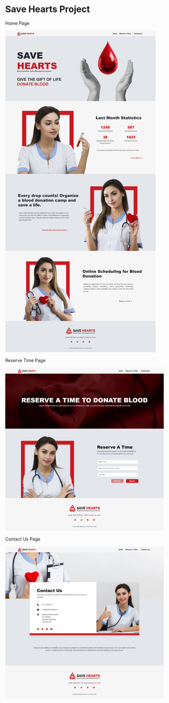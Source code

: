 # Save Hearts Project

Home Page
<html>
  <img src="home-view.png">
</html>

Reserve Time Page
<html>
  <img src="reserve_time-view.png">
</html>

Contact Us Page
<html>
  <img src="contact_us-view.png">
</html>
